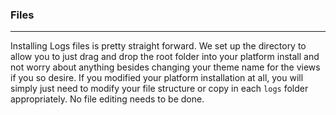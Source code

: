 ### Files

----------

Installing Logs files is pretty straight forward.  We set up the directory to allow you to just drag and drop the root folder into your platform install and not worry about anything besides changing your theme name for the views if you so desire. If you modified your platform installation at all, you will simply just need to modify your file structure or copy in each `logs` folder appropriately.  No file editing needs to be done.
